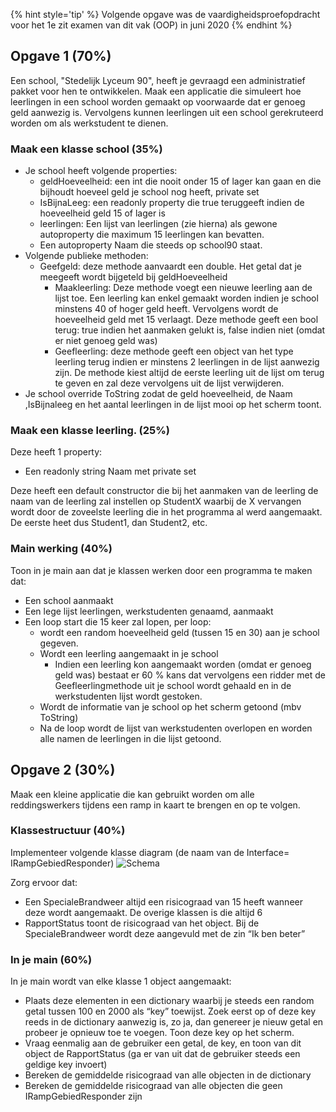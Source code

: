 {% hint style='tip' %}
Volgende opgave was de vaardigheidsproefopdracht voor het 1e zit examen van dit vak (OOP) in juni 2020
{% endhint %}

## Opgave 1 (70%)

Een school, "Stedelijk Lyceum 90", heeft je gevraagd een administratief pakket voor hen te ontwikkelen. Maak een applicatie die simuleert hoe leerlingen in een school worden gemaakt op voorwaarde dat er genoeg geld aanwezig is. Vervolgens kunnen leerlingen uit een school gerekruteerd worden om als werkstudent te dienen.


### Maak een klasse school (35%)

* Je school heeft volgende properties:
  * geldHoeveelheid: een int die nooit onder 15 of lager kan gaan en die bijhoudt hoeveel geld je school nog heeft, private set
  * IsBijnaLeeg: een readonly property die true teruggeeft indien de hoeveelheid geld  15 of lager is
  * leerlingen: Een lijst van leerlingen (zie hierna) als gewone autoproperty die maximum 15 leerlingen kan bevatten.
  * Een autoproperty Naam die steeds op  school90 staat.
* Volgende publieke methoden:
  * Geefgeld: deze methode aanvaardt een double. Het getal dat je meegeeft wordt bijgeteld bij geldHoeveelheid
    * Maakleerling: Deze methode voegt een nieuwe leerling aan de lijst toe. Een leerling kan enkel gemaakt worden indien je school minstens 40 of hoger geld heeft. Vervolgens wordt de hoeveelheid geld met 15 verlaagt. Deze methode geeft een bool terug: true indien het aanmaken gelukt is, false indien niet (omdat er niet genoeg geld was)
    * Geefleerling: deze methode geeft een object van het type leerling terug indien er minstens 2 leerlingen in de lijst aanwezig zijn. De methode kiest altijd de eerste leerling uit de lijst om terug te geven en zal deze vervolgens uit de lijst verwijderen.
* Je school override ToString zodat de geld hoeveelheid, de Naam ,IsBijnaleeg en het aantal leerlingen in de lijst mooi op het scherm toont.	

### Maak een klasse leerling. (25%)

Deze heeft 1 property:

* Een readonly string Naam met private set

Deze heeft een default constructor die bij het aanmaken van de leerling de naam van de leerling zal instellen op StudentX waarbij de X vervangen wordt door de zoveelste leerling die in het programma al werd aangemaakt. De eerste heet dus Student1, dan Student2, etc.

### Main werking (40%)
Toon in je main aan dat je klassen werken door een programma te maken dat:
* Een school aanmaakt
* Een lege lijst leerlingen, werkstudenten genaamd,  aanmaakt
* Een loop start die 15 keer zal lopen, per loop:
  * wordt een random hoeveelheid geld (tussen 15 en 30) aan je school gegeven.
  * Wordt een leerling aangemaakt in je  school
    * Indien een leerling kon aangemaakt worden (omdat er genoeg geld was) bestaat er 60 % kans dat vervolgens een ridder met de Geefleerlingmethode uit je school wordt gehaald en in de werkstudenten lijst wordt gestoken.
  * Wordt de informatie van je  school op het scherm getoond (mbv ToString)
  * Na de loop wordt de lijst van werkstudenten overlopen en worden alle namen de leerlingen in die lijst getoond.

## Opgave 2  (30%)
Maak een kleine applicatie die kan gebruikt worden om alle reddingswerkers tijdens een ramp in kaart te brengen en op te volgen.

### Klassestructuur (40%)
Implementeer volgende klasse diagram (de naam van de Interface= IRampGebiedResponder)
![Schema](1920schema.png)

Zorg ervoor dat:
* Een SpecialeBrandweer altijd een risicograad van 15 heeft wanneer deze wordt aangemaakt. De overige klassen is die altijd 6
* RapportStatus toont de risicograad van het object. Bij de SpecialeBrandweer wordt deze aangevuld met de zin “Ik ben beter”

### In je main (60%)
In je main wordt van elke klasse 1 object aangemaakt:
* Plaats deze elementen in een dictionary waarbij je steeds een random getal tussen 100 en 2000 als “key” toewijst. Zoek eerst op of deze key reeds in de dictionary aanwezig is, zo ja, dan genereer je nieuw getal en probeer je opnieuw toe te voegen. Toon deze key op het scherm.
* Vraag eenmalig aan de gebruiker een getal, de key, en toon van dit object de RapportStatus (ga er van uit dat de gebruiker steeds een geldige key invoert)
* Bereken de gemiddelde risicograad van alle objecten in de dictionary
* Bereken de gemiddelde risicograad van alle objecten die geen IRampGebiedResponder zijn 

